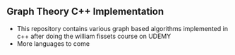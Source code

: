 ## Graph Theory C++ Implementation

- This repository contains various graph based algorithms implemented in c++ after doing the william fissets course on UDEMY
- More languages to come